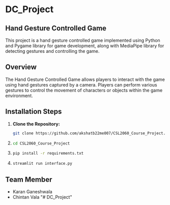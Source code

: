 # DC_Project

## Hand Gesture Controlled Game
This project is a hand gesture controlled game implemented using Python and Pygame library for game development, along with MediaPipe library for detecting gestures and controlling the game.

## Overview

The Hand Gesture Controlled Game allows players to interact with the game using hand gestures captured by a camera. Players can perform various gestures to control the movement of characters or objects within the game environment.

## Installation Steps

1. **Clone the Repository:**
   ```bash
   git clone https://github.com/akshatb22me007/CSL2060_Course_Project.git
2. ```bash
   cd CSL2060_Course_Project
3. ```bash
   pip install -r requirements.txt
4. ```bash
   streamlit run interface.py


## Team Member
- Karan Ganeshwala
- Chintan Vala
"# DC_Project" 

